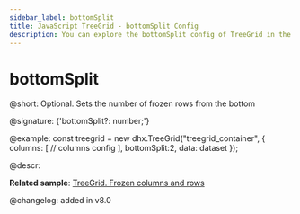 ```yaml
---
sidebar_label: bottomSplit
title: JavaScript TreeGrid - bottomSplit Config 
description: You can explore the bottomSplit config of TreeGrid in the documentation of the DHTMLX JavaScript UI library. Browse developer guides and API reference, try out code examples and live demos, and download a free 30-day evaluation version of DHTMLX Suite 7.
---
```


# bottomSplit

@short: Optional. Sets the number of frozen rows from the bottom

@signature: {'bottomSplit?: number;'}

@example:
const treegrid = new dhx.TreeGrid("treegrid_container", {
	columns: [
		// columns config
	],
	bottomSplit:2,
	data: dataset
});

@descr:

**Related sample**: [TreeGrid. Frozen columns and rows](https://snippet.dhtmlx.com/46me58ze)

@changelog: added in v8.0